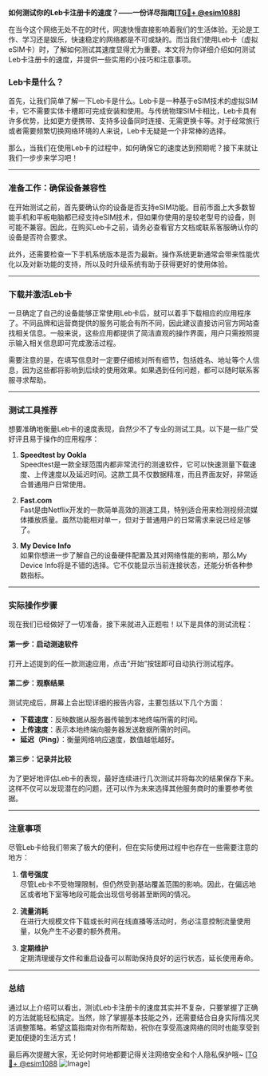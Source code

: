 **如何测试你的Leb卡注册卡的速度？——一份详尽指南[[TG💪+ @esim1088](https://t.me/s/esim1088)]**

在当今这个网络无处不在的时代，网速快慢直接影响着我们的生活体验。无论是工作、学习还是娱乐，快速稳定的网络都是不可或缺的。而当我们使用Leb卡（虚拟eSIM卡）时，了解如何测试其速度显得尤为重要。本文将为你详细介绍如何测试Leb卡注册卡的速度，并提供一些实用的小技巧和注意事项。

### Leb卡是什么？

首先，让我们简单了解一下Leb卡是什么。Leb卡是一种基于eSIM技术的虚拟SIM卡，它不需要实体卡槽即可完成安装和使用。与传统物理SIM卡相比，Leb卡具有许多优势，比如更方便携带、支持多设备同时连接、无需更换卡等。对于经常旅行或者需要频繁切换网络环境的人来说，Leb卡无疑是一个非常棒的选择。

那么，当我们在使用Leb卡的过程中，如何确保它的速度达到预期呢？接下来就让我们一步步来学习吧！

---

### 准备工作：确保设备兼容性

在开始测试之前，首先要确认你的设备是否支持eSIM功能。目前市面上大多数智能手机和平板电脑都已经支持eSIM技术，但如果你使用的是较老型号的设备，则可能不兼容。因此，在购买Leb卡之前，请务必查看官方文档或联系客服确认你的设备是否符合要求。

此外，还需要检查一下手机系统版本是否为最新。操作系统更新通常会带来性能优化以及对新功能的支持，所以及时升级系统有助于获得更好的使用体验。

---

### 下载并激活Leb卡

一旦确定了自己的设备能够正常使用Leb卡后，就可以着手下载相应的应用程序了。不同品牌和运营商提供的服务可能会有所不同，因此建议直接访问官方网站查找相关信息。一般来说，这些应用都提供了简洁直观的操作界面，用户只需按照提示输入相关信息即可完成激活过程。

需要注意的是，在填写信息时一定要仔细核对所有细节，包括姓名、地址等个人信息，因为这些都将影响到后续的使用效果。如果遇到任何问题，都可以随时联系客服寻求帮助。

---

### 测试工具推荐

想要准确地衡量Leb卡的速度表现，自然少不了专业的测试工具。以下是一些广受好评且易于操作的应用程序：

1. **Speedtest by Ookla**  
   Speedtest是一款全球范围内都非常流行的测速软件，它可以快速测量下载速度、上传速度以及延迟时间。这款工具不仅数据精准，而且界面友好，非常适合普通用户日常使用。

2. **Fast.com**  
   Fast是由Netflix开发的一款简单高效的测速工具，特别适合用来检测视频流媒体播放质量。虽然功能相对单一，但对于普通用户的日常需求来说已经足够了。

3. **My Device Info**  
   如果你想进一步了解自己的设备硬件配置及其对网络性能的影响，那么My Device Info将是不错的选择。它不仅能显示当前连接状态，还能分析各种参数指标。

---

### 实际操作步骤

现在我们已经做好了一切准备，接下来就进入正题啦！以下是具体的测试流程：

#### 第一步：启动测速软件
打开上述提到的任一款测速应用，点击“开始”按钮即可自动执行测试程序。

#### 第二步：观察结果
测试完成后，屏幕上会出现详细的报告内容，主要包括以下几个方面：
- **下载速度**：反映数据从服务器传输到本地终端所需的时间。
- **上传速度**：表示本地终端向服务器发送数据所需的时间。
- **延迟（Ping）**：衡量网络响应速度，数值越低越好。

#### 第三步：记录并比较
为了更好地评估Leb卡的表现，最好连续进行几次测试并将每次的结果保存下来。这样不仅可以发现潜在的问题，还可以作为未来选择其他服务商时的重要参考依据。

---

### 注意事项

尽管Leb卡给我们带来了极大的便利，但在实际使用过程中也存在一些需要注意的地方：

1. **信号强度**  
   尽管Leb卡不受物理限制，但仍然受到基站覆盖范围的影响。因此，在偏远地区或者地下室等地段可能会出现信号弱甚至断网的情况。

2. **流量消耗**  
   在进行大规模文件下载或长时间在线直播等活动时，务必注意控制流量使用量，以免产生不必要的额外费用。

3. **定期维护**  
   定期清理缓存文件和重启设备可以帮助保持良好的运行状态，延长使用寿命。

---

### 总结

通过以上介绍可以看出，测试Leb卡注册卡的速度其实并不复杂，只要掌握了正确的方法就能轻松搞定。当然，除了掌握基本技能之外，还需要结合自身实际情况灵活调整策略。希望这篇指南对你有所帮助，祝你在享受高速网络的同时也能享受到更加便捷的生活方式！

最后再次提醒大家，无论何时何地都要记得关注网络安全和个人隐私保护哦~ [[TG💪+ @esim1088](https://t.me/s/esim1088) ![Image](https://i.postimg.cc/4NQfJmqS/Snipaste-2025-05-13-00-14-12.png)]